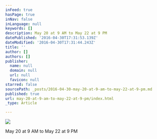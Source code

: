```yaml
---
inFeed: true
hasPage: true
inNav: false
inLanguage: null
keywords: []
description: May 20 at 9 AM to May 22 at 9 PM
datePublished: '2016-04-30T17:31:53.139Z'
dateModified: '2016-04-30T17:31:44.243Z'
title: ''
author: []
authors: []
publisher:
  name: null
  domain: null
  url: null
  favicon: null
starred: false
sourcePath: _posts/2016-04-30-may-20-at-9-am-to-may-22-at-9-pm.md
published: true
url: may-20-at-9-am-to-may-22-at-9-pm/index.html
_type: Article

---
```

![](https://the-grid-user-content.s3-us-west-2.amazonaws.com/0b74e8e7-edff-4e21-9836-60a6b8a6ecf1.png)

May 20 at 9 AM to May 22 at 9 PM